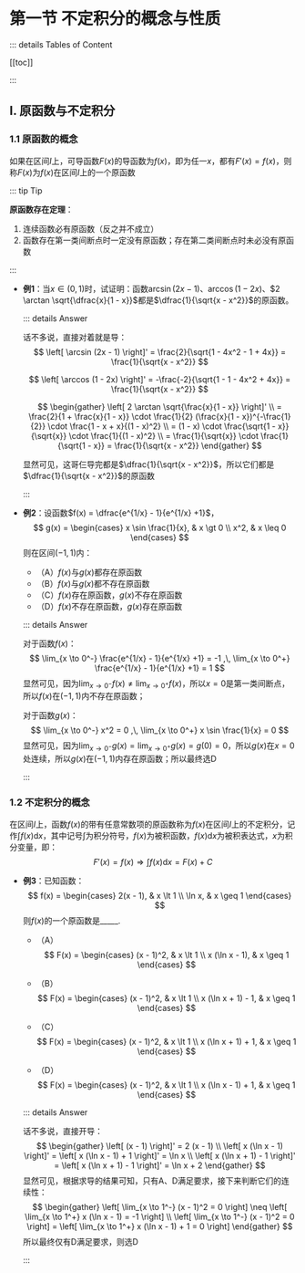 # 第一节 不定积分的概念与性质

::: details Tables of Content

[[toc]]

:::

## I. 原函数与不定积分

### 1.1 原函数的概念

如果在区间$I$上，可导函数$F(x)$的导函数为$f(x)$，即为任一$x$，都有$F'(x) = f(x)$，则称$F(x)$为$f(x)$在区间$I$上的一个原函数

::: tip Tip

**原函数存在定理**：

1. 连续函数必有原函数（反之并不成立）
2. 函数存在第一类间断点时一定没有原函数；存在第二类间断点时未必没有原函数

:::

- **例1**：当$x \in (0, 1)$时，试证明：函数$\arcsin (2x - 1)$、$\arccos (1 - 2x)$、$2 \arctan \sqrt{\dfrac{x}{1 - x}}$都是$\dfrac{1}{\sqrt{x - x^2}}$的原函数。

    ::: details Answer

    话不多说，直接对着就是导：
    $$
    \left[ \arcsin (2x - 1) \right]'
    = \frac{2}{\sqrt{1 - 4x^2 - 1 + 4x}} 
    = \frac{1}{\sqrt{x - x^2}}
    $$

    $$
    \left[ \arccos (1 - 2x) \right]' = -\frac{-2}{\sqrt{1 - 1 - 4x^2 + 4x}} = \frac{1}{\sqrt{x - x^2}}
    $$

    $$
    \begin{gather}
    \left[ 2 \arctan \sqrt{\frac{x}{1 - x}} \right]' \\
    = \frac{2}{1 + \frac{x}{1 - x}} \cdot \frac{1}{2} (\frac{x}{1 - x})^{-\frac{1}{2}} \cdot \frac{1 - x + x}{(1 - x)^2} \\
    = (1 - x) \cdot \frac{\sqrt{1 - x}}{\sqrt{x}} \cdot \frac{1}{(1 - x)^2} \\
    = \frac{1}{\sqrt{x}} \cdot \frac{1}{\sqrt{1 - x}} 
    = \frac{1}{\sqrt{x - x^2}}
    \end{gather}
    $$

    显然可见，这哥仨导完都是$\dfrac{1}{\sqrt{x - x^2}}$，所以它们都是$\dfrac{1}{\sqrt{x - x^2}}$的原函数

    :::
    
- **例2**：设函数$f(x) = \dfrac{e^{1/x} - 1}{e^{1/x} +1}$，
    $$
    g(x) =
    \begin{cases}
    x \sin \frac{1}{x}, & x \gt 0 \\
    x^2, & x \leq 0
    \end{cases}
    $$
    则在区间$(-1, 1)$内：

    - （A）$f(x)$与$g(x)$都存在原函数
    - （B）$f(x)$与$g(x)$都不存在原函数
    - （C）$f(x)$存在原函数，$g(x)$不存在原函数
    - （D）$f(x)$不存在原函数，$g(x)$存在原函数
    
    ::: details Answer
    
    对于函数$f(x)$：
    $$
    \lim_{x \to 0^-} \frac{e^{1/x} - 1}{e^{1/x} +1} = -1 ,\, 
    \lim_{x \to 0^+} \frac{e^{1/x} - 1}{e^{1/x} +1} = 1
    $$
    显然可见，因为$\lim_{x \to 0^-} f(x) \neq \lim_{x \to 0^+} f(x)$，所以$x = 0$是第一类间断点，所以$f(x)$在$(-1, 1)$内不存在原函数；
    
    对于函数$g(x)$：
    $$
    \lim_{x \to 0^-} x^2 = 0 ,\, \lim_{x \to 0^+} x \sin \frac{1}{x} = 0
    $$
    显然可见，因为$\lim_{x \to 0^-} g(x) = \lim_{x \to 0^+} g(x) = g(0) = 0$，所以$g(x)$在$x = 0$处连续，所以$g(x)$在$(-1, 1)$内存在原函数；所以最终选D
    
    :::

### 1.2 不定积分的概念

在区间$I$上，函数$f(x)$的带有任意常数项的原函数称为$f(x)$在区间$I$上的不定积分，记作$\int f(x) \mathrm{d}x$，其中记号$\int$为积分符号，$f(x)$为被积函数，$f(x) \mathrm{d}x$为被积表达式，$x$为积分变量，即：
$$
F'(x) = f(x) \Rightarrow \int f(x) \mathrm{d}x = F(x) + C
$$

- **例3**：已知函数：
    $$
    f(x) =
    \begin{cases}
    2(x - 1), & x \lt 1 \\
    \ln x, & x \geq 1
    \end{cases}
    $$
    则$f(x)$的一个原函数是\_\_\_\_\_.

    - （A）
        $$
        F(x) =
        \begin{cases}
        (x - 1)^2, & x \lt 1 \\
        x (\ln x - 1), & x \geq 1
        \end{cases}
        $$

    - （B）
        $$
        F(x) =
        \begin{cases}
        (x - 1)^2, & x \lt 1 \\
        x (\ln x + 1) - 1, & x \geq 1
        \end{cases}
        $$

    - （C）
        $$
        F(x) =
        \begin{cases}
        (x - 1)^2, & x \lt 1 \\
        x (\ln x + 1) + 1, & x \geq 1
        \end{cases}
        $$

    - （D）
        $$
        F(x) =
        \begin{cases}
        (x - 1)^2, & x \lt 1 \\
        x (\ln x - 1) + 1, & x \geq 1
        \end{cases}
        $$

    ::: details Answer

    话不多说，直接开导：
    $$
    \begin{gather}
    \left[ (x - 1) \right]' = 2 (x - 1) \\
    \left[ x (\ln x - 1) \right]' = \left[ x (\ln x - 1) + 1 \right]' = \ln x \\
    \left[ x (\ln x + 1) - 1 \right]' = \left[ x (\ln x + 1) - 1 \right]' = \ln x + 2
    \end{gather}
    $$
    显然可见，根据求导的结果可知，只有A、D满足要求，接下来判断它们的连续性：
    $$
    \begin{gather}
    \left[ \lim_{x \to 1^-} (x - 1)^2 = 0 \right] \neq \left[ \lim_{x \to 1^+} x (\ln x - 1) = -1 \right] \\
    \left[ \lim_{x \to 1^-} (x - 1)^2 = 0 \right] = \left[ \lim_{x \to 1^+} x (\ln x - 1) + 1 = 0 \right]
    \end{gather}
    $$
    所以最终仅有D满足要求，则选D

    :::
